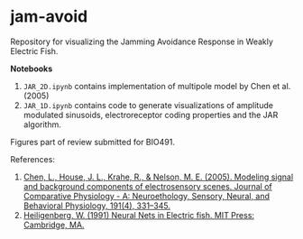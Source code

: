 # jam-avoid
Repository for visualizing the Jamming Avoidance Response in Weakly Electric Fish.

**Notebooks**
1. `JAR_2D.ipynb` contains implementation of multipole model by Chen et al. (2005)
2. `JAR_1D.ipynb` contains code to generate visualizations of amplitude modulated sinusoids, electroreceptor coding properties and the JAR algorithm.

Figures part of review submitted for BIO491.

References:
1. [Chen, L., House, J. L., Krahe, R., & Nelson, M. E. (2005). Modeling signal and background components of electrosensory scenes. Journal of Comparative Physiology - A: Neuroethology, Sensory, Neural, and Behavioral Physiology, 191(4), 331–345.](https://doi.org/10.1007/s00359-004-0587-3)
2. [Heiligenberg, W. (1991) Neural Nets in Electric fish. MIT Press: Cambridge, MA.](https://mitpress.mit.edu/books/neural-nets-electric-fish) 
